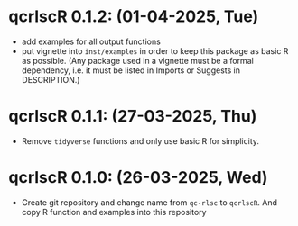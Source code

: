 
# qcrlscR 0.1.2: (01-04-2025, Tue)

- add examples for all output functions
- put vignette into `inst/examples` in order to keep this package as basic R
  as possible. (Any package used in a vignette must be a formal dependency,
  i.e. it must be listed in Imports or Suggests in DESCRIPTION.)

# qcrlscR 0.1.1: (27-03-2025, Thu)

- Remove `tidyverse` functions and only use basic R for simplicity.

# qcrlscR 0.1.0: (26-03-2025, Wed)

- Create git repository and change name from `qc-rlsc` to `qcrlscR`. And
  copy R function and examples into this repository
